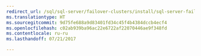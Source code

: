 ```yaml
--- 
redirect_url: /sql/sql-server/failover-clusters/install/sql-server-failover-cluster-installation
ms.translationtype: HT
ms.sourcegitcommit: 9d75fe688a9d83401fd34c45f4b4384dccb4ecf4
ms.openlocfilehash: c02ab939ba96ac22e6722af22070446ae9f348fd
ms.contentlocale: ru-ru
ms.lasthandoff: 07/21/2017

--- 
```


